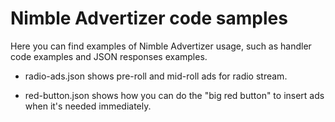 # Nimble Advertizer code samples

Here you can find examples of Nimble Advertizer usage, such as handler code examples and JSON responses examples.

* radio-ads.json shows pre-roll and mid-roll ads for radio stream.

* red-button.json shows how you can do the "big red button" to insert ads when it's needed immediately.
